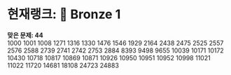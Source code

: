 # 현재랭크: 🥉 Bronze 1
**맞은 문제: 44**  
1000 1001 1008 1271 1316 1330 1476 1546 1929 2164 2438 2475 2525 2557 2576 2588 2739 2741 2742 2753 2884 8393 9498 9655 10039 10171 10172 10430 10718 10817 10869 10871 10926 10950 10951 10952 10998 11021 11022 11720 14681 18108 24723 24883


